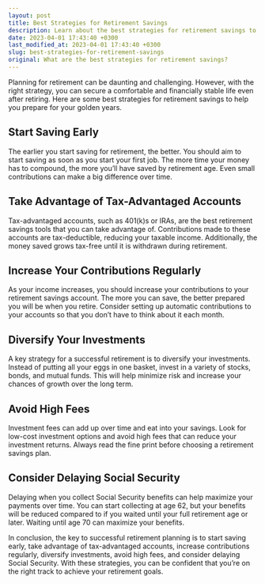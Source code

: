 ```yaml
---
layout: post
title: Best Strategies for Retirement Savings
description: Learn about the best strategies for retirement savings to secure a comfortable and financially stable life even after retirement.
date: 2023-04-01 17:43:40 +0300
last_modified_at: 2023-04-01 17:43:40 +0300
slug: best-strategies-for-retirement-savings
original: What are the best strategies for retirement savings?
---
```

Planning for retirement can be daunting and challenging. However, with the right strategy, you can secure a comfortable and financially stable life even after retiring. Here are some best strategies for retirement savings to help you prepare for your golden years.

## Start Saving Early

The earlier you start saving for retirement, the better. You should aim to start saving as soon as you start your first job. The more time your money has to compound, the more you’ll have saved by retirement age. Even small contributions can make a big difference over time.

## Take Advantage of Tax-Advantaged Accounts

Tax-advantaged accounts, such as 401(k)s or IRAs, are the best retirement savings tools that you can take advantage of. Contributions made to these accounts are tax-deductible, reducing your taxable income. Additionally, the money saved grows tax-free until it is withdrawn during retirement.

## Increase Your Contributions Regularly

As your income increases, you should increase your contributions to your retirement savings account. The more you can save, the better prepared you will be when you retire. Consider setting up automatic contributions to your accounts so that you don’t have to think about it each month.

## Diversify Your Investments

A key strategy for a successful retirement is to diversify your investments. Instead of putting all your eggs in one basket, invest in a variety of stocks, bonds, and mutual funds. This will help minimize risk and increase your chances of growth over the long term.

## Avoid High Fees

Investment fees can add up over time and eat into your savings. Look for low-cost investment options and avoid high fees that can reduce your investment returns. Always read the fine print before choosing a retirement savings plan.

## Consider Delaying Social Security

Delaying when you collect Social Security benefits can help maximize your payments over time. You can start collecting at age 62, but your benefits will be reduced compared to if you waited until your full retirement age or later. Waiting until age 70 can maximize your benefits.

In conclusion, the key to successful retirement planning is to start saving early, take advantage of tax-advantaged accounts, increase contributions regularly, diversify investments, avoid high fees, and consider delaying Social Security. With these strategies, you can be confident that you’re on the right track to achieve your retirement goals.